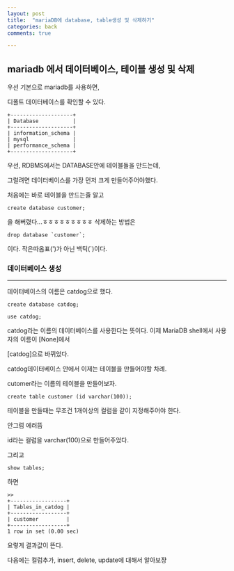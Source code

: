 ```yaml
---
layout: post
title:  "mariaDB에 database, table생성 및 삭제하기"
categories: back
comments: true

---
```




## mariadb 에서 데이터베이스, 테이블 생성 및 삭제

우선 기본으로 mariadb를 사용하면,

디폴트 데이터베이스를 확인할 수 있다.

~~~
+--------------------+
| Database           |
+--------------------+
| information_schema |
| mysql              |
| performance_schema |
+--------------------+
~~~



우선, RDBMS에서는 DATABASE안에 테이블들을 만드는데,

그럴려면 데이터베이스를 가장 먼저 크게 만들어주어야했다.





처음에는 바로 테이블을 만드는줄 알고 

~~~
create database customer;
~~~

을 해버렸다...ㅎㅎㅎㅎㅎㅎㅎㅎㅎ 삭제하는 방법은

~~~
drop database `customer`; 
~~~

이다. 작은따옴표(')가 아닌 백틱(`)이다. 





### 데이터베이스 생성

---

데이터베이스의 이름은 catdog으로 했다.

```
create database catdog;
```

~~~
use catdog;
~~~

catdog라는 이름의 데이터베이스를 사용한다는 뜻이다. 이제 MariaDB shell에서 사용자의 이름이 [None]에서

[catdog]으로 바뀌었다.

catdog데이터베이스 안에서 이제는 테이블을 만들어야할 차례.

cutomer라는 이름의 테이블을 만들어보자.

~~~
create table customer (id varchar(100));
~~~

테이블을 만들때는 무조건 1개이상의 컬럼을 같이 지정해주어야 한다.

안그럼 에러뜸 

id라는 컬럼을 varchar(100)으로 만들어주었다.

그리고

~~~
show tables;
~~~

하면

~~~
>>
+------------------+
| Tables_in_catdog |
+------------------+
| customer         |
+------------------+
1 row in set (0.00 sec)

~~~

요렇게 결과값이 뜬다.



다음에는 컬럼추가, insert, delete, update에 대해서 알아보쟝